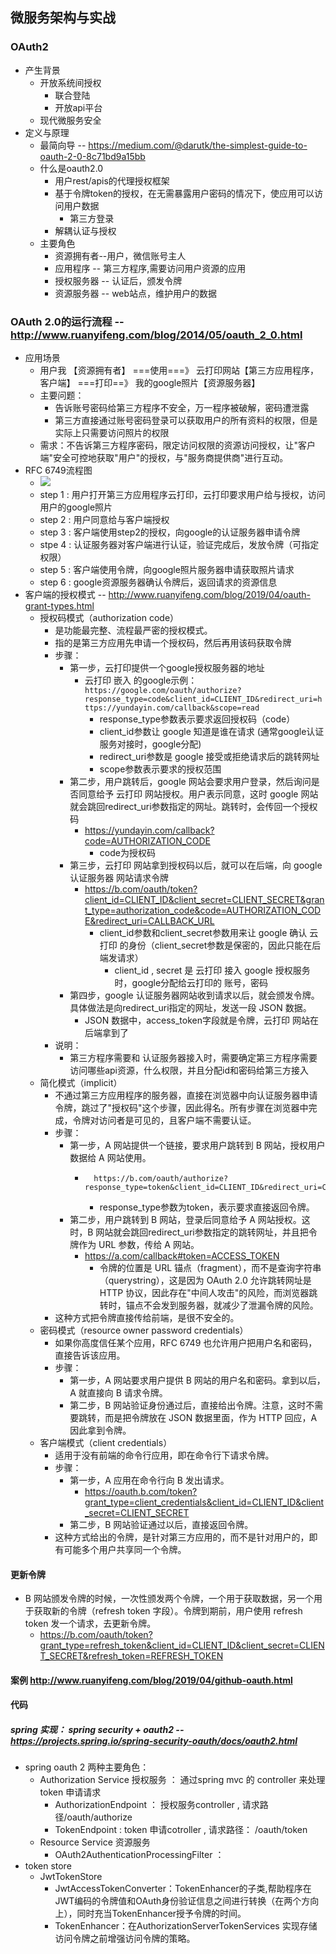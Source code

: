 ##   微服务架构与实战

###  OAuth2
*	产生背景
	*	开放系统间授权
		*	联合登陆
		*	开放api平台
	*	现代微服务安全
*	定义与原理
	*	最简向导 -- https://medium.com/@darutk/the-simplest-guide-to-oauth-2-0-8c71bd9a15bb
	*	什么是oauth2.0
		*	用户rest/apis的代理授权框架
		*	基于令牌token的授权，在无需暴露用户密码的情况下，使应用可以访问用户数据
			*	第三方登录
		*	解耦认证与授权
	*	主要角色
		*	资源拥有者--用户，微信账号主人
		*	应用程序 -- 第三方程序,需要访问用户资源的应用
		*	授权服务器 -- 认证后，颁发令牌
		*	资源服务器 -- web站点，维护用户的数据
	

### OAuth 2.0的运行流程  --http://www.ruanyifeng.com/blog/2014/05/oauth_2_0.html
*	应用场景
	*	用户我 【资源拥有者】  ===使用===》 云打印网站【第三方应用程序，客户端】 ===打印==》 我的google照片【资源服务器】
	*	主要问题：
		*	告诉账号密码给第三方程序不安全，万一程序被破解，密码遭泄露
		*	第三方直接通过账号密码登录可以获取用户的所有资料的权限，但是实际上只需要访问照片的权限
	*	需求：不告诉第三方程序密码，限定访问权限的资源访问授权，让"客户端"安全可控地获取"用户"的授权，与"服务商提供商"进行互动。
*	RFC 6749流程图
	*	![](http://www.ruanyifeng.com/blogimg/asset/2014/bg2014051203.png)
	*	step 1 :  用户打开第三方应用程序云打印，云打印要求用户给与授权，访问用户的google照片
	*	step 2 :  用户同意给与客户端授权
	*	step 3 :  客户端使用step2的授权，向google的认证服务器申请令牌
	*	stpe 4 :  认证服务器对客户端进行认证，验证完成后，发放令牌（可指定权限）
	*	step 5 :  客户端使用令牌，向google照片服务器申请获取照片请求
	*	step 6 :  google资源服务器确认令牌后，返回请求的资源信息
*	客户端的授权模式 -- http://www.ruanyifeng.com/blog/2019/04/oauth-grant-types.html
	*	授权码模式（authorization code）
		*	是功能最完整、流程最严密的授权模式。
		*	指的是第三方应用先申请一个授权码，然后再用该码获取令牌
		*	步骤：
			*	第一步，云打印提供一个google授权服务器的地址
				*	云打印 嵌入 的google示例： `https://google.com/oauth/authorize?response_type=code&client_id=CLIENT_ID&redirect_uri=https://yundayin.com/callback&scope=read`	
  					*	response_type参数表示要求返回授权码（code）	
  					*	client_id参数让 google 知道是谁在请求 (通常google认证服务对接时，google分配)
  					*	redirect_uri参数是 google 接受或拒绝请求后的跳转网址
  					*	scope参数表示要求的授权范围
  			*	第二步，用户跳转后，google 网站会要求用户登录，然后询问是否同意给予 云打印 网站授权。用户表示同意，这时 google 网站就会跳回redirect_uri参数指定的网址。跳转时，会传回一个授权码
  				*	https://yundayin.com/callback?code=AUTHORIZATION_CODE
  					*	code为授权码
  			*	第三步，云打印 网站拿到授权码以后，就可以在后端，向 google认证服务器 网站请求令牌
  				*	https://b.com/oauth/token?client_id=CLIENT_ID&client_secret=CLIENT_SECRET&grant_type=authorization_code&code=AUTHORIZATION_CODE&redirect_uri=CALLBACK_URL
  					*	client_id参数和client_secret参数用来让 google 确认 云打印 的身份（client_secret参数是保密的，因此只能在后端发请求）
  						*	client_id , secret 是 云打印 接入 google 授权服务时，google分配给云打印的 账号，密码
  			*	第四步，google 认证服务器网站收到请求以后，就会颁发令牌。具体做法是向redirect_uri指定的网址，发送一段 JSON 数据。
  				*	JSON 数据中，access_token字段就是令牌，云打印 网站在后端拿到了
  		*	说明：
  			*	第三方程序需要和 认证服务器接入时，需要确定第三方程序需要访问哪些api资源，什么权限，并且分配id和密码给第三方接入
	*	简化模式（implicit）
		*	不通过第三方应用程序的服务器，直接在浏览器中向认证服务器申请令牌，跳过了"授权码"这个步骤，因此得名。所有步骤在浏览器中完成，令牌对访问者是可见的，且客户端不需要认证。
		*	步骤：
			*	第一步，A 网站提供一个链接，要求用户跳转到 B 网站，授权用户数据给 A 网站使用。
				*		https://b.com/oauth/authorize?response_type=token&client_id=CLIENT_ID&redirect_uri=CALLBACK_URL&scope=read
					*	response_type参数为token，表示要求直接返回令牌。
			*	第二步，用户跳转到 B 网站，登录后同意给予 A 网站授权。这时，B 网站就会跳回redirect_uri参数指定的跳转网址，并且把令牌作为 URL 参数，传给 A 网站。
				*	https://a.com/callback#token=ACCESS_TOKEN
					*	令牌的位置是 URL 锚点（fragment），而不是查询字符串（querystring），这是因为 OAuth 2.0 允许跳转网址是 HTTP 协议，因此存在"中间人攻击"的风险，而浏览器跳转时，锚点不会发到服务器，就减少了泄漏令牌的风险。	
		*	这种方式把令牌直接传给前端，是很不安全的。
	*	密码模式（resource owner password credentials）
		*	如果你高度信任某个应用，RFC 6749 也允许用户把用户名和密码，直接告诉该应用。
		*	步骤：
			*	第一步，A 网站要求用户提供 B 网站的用户名和密码。拿到以后，A 就直接向 B 请求令牌。
			*	第二步，B 网站验证身份通过后，直接给出令牌。注意，这时不需要跳转，而是把令牌放在 JSON 数据里面，作为 HTTP 回应，A 因此拿到令牌。
	*	客户端模式（client credentials）
		*	适用于没有前端的命令行应用，即在命令行下请求令牌。
		*	步骤：
			*	第一步，A 应用在命令行向 B 发出请求。
				*	https://oauth.b.com/token?grant_type=client_credentials&client_id=CLIENT_ID&client_secret=CLIENT_SECRET
			*	第二步，B 网站验证通过以后，直接返回令牌。
		*	这种方式给出的令牌，是针对第三方应用的，而不是针对用户的，即有可能多个用户共享同一个令牌。

#### 更新令牌
*	B 网站颁发令牌的时候，一次性颁发两个令牌，一个用于获取数据，另一个用于获取新的令牌（refresh token 字段）。令牌到期前，用户使用 refresh token 发一个请求，去更新令牌。
	*	https://b.com/oauth/token?grant_type=refresh_token&client_id=CLIENT_ID&client_secret=CLIENT_SECRET&refresh_token=REFRESH_TOKEN

#### 案例   http://www.ruanyifeng.com/blog/2019/04/github-oauth.html

#### 代码
##### spring 实现： spring security + oauth2  -- https://projects.spring.io/spring-security-oauth/docs/oauth2.html
*	spring oauth 2 两种主要角色：
	*	Authorization Service 授权服务 ： 通过spring mvc 的 controller 来处理 token 申请请求
		*	AuthorizationEndpoint ： 授权服务controller , 请求路径/oauth/authorize
		*	TokenEndpoint : token 申请cotroller , 请求路径： /oauth/token
	*	Resource Service 资源服务
		*	OAuth2AuthenticationProcessingFilter ： 
*	token store
	*	JwtTokenStore
		*	JwtAccessTokenConverter：TokenEnhancer的子类,帮助程序在JWT编码的令牌值和OAuth身份验证信息之间进行转换（在两个方向上），同时充当TokenEnhancer授予令牌的时间。
		*	TokenEnhancer：在AuthorizationServerTokenServices 实现存储访问令牌之前增强访问令牌的策略。